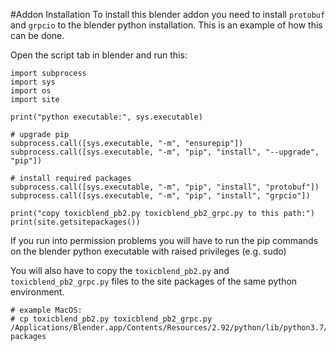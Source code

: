 
#Addon Installation
To install this blender addon you need to install `protobuf` and `grpcio` to the blender python installation.
This is an example of how this can be done.

Open the script tab in blender and run this:

```
import subprocess
import sys
import os
import site

print("python executable:", sys.executable)

# upgrade pip
subprocess.call([sys.executable, "-m", "ensurepip"])
subprocess.call([sys.executable, "-m", "pip", "install", "--upgrade", "pip"])

# install required packages
subprocess.call([sys.executable, "-m", "pip", "install", "protobuf"])
subprocess.call([sys.executable, "-m", "pip", "install", "grpcio"])

print("copy toxicblend_pb2.py toxicblend_pb2_grpc.py to this path:")
print(site.getsitepackages())
```
If you run into permission problems you will have to run the pip commands on the blender python executable with raised privileges (e.g. sudo)


You will also have to copy the `toxicblend_pb2.py` and `toxicblend_pb2_grpc.py` files to the
site packages of the same python environment.

```
# example MacOS:
# cp toxicblend_pb2.py toxicblend_pb2_grpc.py /Applications/Blender.app/Contents/Resources/2.92/python/lib/python3.7/site-packages
```